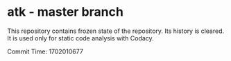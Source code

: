 # atk - master branch

This repository contains frozen state of the repository.
Its history is cleared. It is used only for static code
analysis with Codacy.

Commit Time: 1702010677